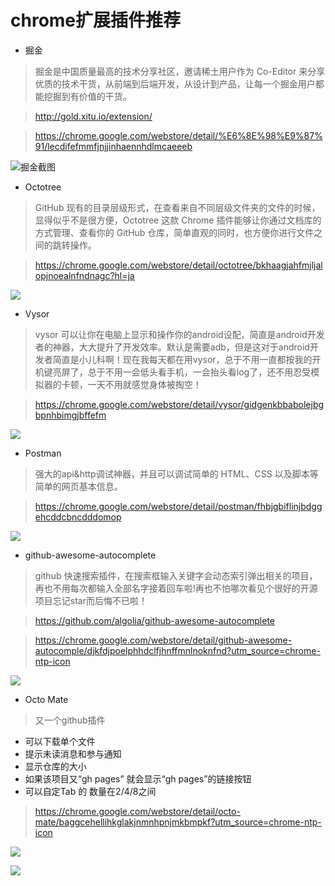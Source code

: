# chrome扩展插件推荐

* 掘金

>掘金是中国质量最高的技术分享社区，邀请稀土用户作为 Co-Editor 来分享优质的技术干货，从前端到后端开发，从设计到产品，让每一个掘金用户都能挖掘到有价值的干货。

> http://gold.xitu.io/extension/

>https://chrome.google.com/webstore/detail/%E6%8E%98%E9%87%91/lecdifefmmfjnjjinhaennhdlmcaeeeb

![掘金截图](https://raw.githubusercontent.com/simplepeng/ChromeExtensionsRecommend/master/images/juejin.png)

* Octotree

>GitHub 现有的目录层级形式，在查看来自不同层级文件夹的文件的时候，显得似乎不是很方便，Octotree 这款 Chrome 插件能够让你通过文档库的方式管理、查看你的 GitHub 仓库，简单直观的同时，也方便你进行文件之间的跳转操作。

>https://chrome.google.com/webstore/detail/octotree/bkhaagjahfmjljalopjnoealnfndnagc?hl=ja

![](https://raw.githubusercontent.com/simplepeng/ChromeExtensionsRecommend/master/images/octotree.png)

* Vysor

>vysor 可以让你在电脑上显示和操作你的android设配，简直是android开发者的神器，大大提升了开发效率。默认是需要adb，但是这对于android开发者简直是小儿科啊！现在我每天都在用vysor，总于不用一直都按我的开机键亮屏了，总于不用一会低头看手机，一会抬头看log了，还不用忍受模拟器的卡顿，一天不用就感觉身体被掏空！

>https://chrome.google.com/webstore/detail/vysor/gidgenkbbabolejbgbpnhbimgjbffefm

![](https://raw.githubusercontent.com/simplepeng/ChromeExtensionsRecommend/master/images/vysor.jpg)

* Postman

>强大的api&http调试神器，并且可以调试简单的 HTML、CSS 以及脚本等简单的网页基本信息。

>https://chrome.google.com/webstore/detail/postman/fhbjgbiflinjbdggehcddcbncdddomop

![](https://lh3.googleusercontent.com/rSc2FWNLZRLpnPTOvT9OPXn47cbjtlS7Dprjc4Bmz37ktAXhWjdUz6H8IrO321f5E0QKkkkbRPo=s640-h400-e365-rw)

*  github-awesome-autocomplete

>github 快速搜索插件，在搜索框输入关键字会动态索引弹出相关的项目，再也不用每次都输入全部名字接着回车啦!再也不怕哪次看见个很好的开源项目忘记star而后悔不已啦！

>https://github.com/algolia/github-awesome-autocomplete

>https://chrome.google.com/webstore/detail/github-awesome-autocomple/djkfdjpoelphhdclfjhnffmnlnoknfnd?utm_source=chrome-ntp-icon

![](https://raw.githubusercontent.com/algolia/github-awesome-autocomplete/master/capture.gif)

* Octo Mate

>又一个github插件
 * 可以下载单个文件
 * 提示未读消息和参与通知
 * 显示仓库的大小
 * 如果该项目又“gh pages” 就会显示“gh pages”的链接按钮
 * 可以自定Tab 的 数量在2/4/8之间

>https://chrome.google.com/webstore/detail/octo-mate/baggcehellihkglakjnmnhpnjmkbmpkf?utm_source=chrome-ntp-icon

![](https://lh3.googleusercontent.com/Kqy1GJ4AhBhacfP32EpbPgXcqUCRgHD49zm3Lq98Kau9genJE8ZRzxsbIiFaSZRdj4Oj2asPPdU=s640-h400-e365-rw)

![](https://lh3.googleusercontent.com/kTEhmep4hM1Mknr1ILHgFVIzS8a-WszsdKjV0qH8Qjp7M-rbYA-yNR-WA6voWY7gtG9DIBn7Uw=s640-h400-e365-rw)
